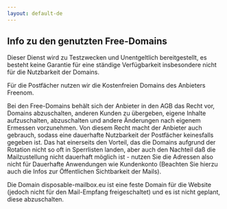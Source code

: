 ```yaml
---
layout: default-de
---
```

## Info zu den genutzten Free-Domains

Dieser Dienst wird zu Testzwecken und Unentgeltlich bereitgestellt, es besteht keine Garantie für eine ständige Verfügbarkeit insbesondere nicht für die Nutzbarkeit der Domains.

Für die Postfächer nutzen wir die Kostenfreien Domains des Anbieters Freenom. 

Bei den Free-Domains behält sich der Anbieter in den AGB das Recht vor, Domains abzuschalten, anderen Kunden zu übergeben, eigene Inhalte aufzuschalten, abzuschalten und andere Änderungen nach eigenem Ermessen vorzunehmen.
Von diesem Recht macht der Anbieter auch gebrauch, sodass eine dauerhafte Nutzbarkeit der Postfächer keinesfalls gegeben ist. 
Das hat einerseits den Vorteil, das die Domains aufgrund der Rotation nicht so oft in Sperrlisten landen, aber auch den Nachteil daß die Mailzustellung nicht dauerhaft möglich ist - nutzen Sie die Adressen also nicht für Dauerhafte Anwendungen wie Kundenkonto (Beachten Sie hierzu auch die Infos zur Öffentlichen Sichtbarkeit der Mails). 




Die Domain disposable-mailbox.eu ist eine feste Domain für die Website (jedoch nicht für den Mail-Empfang freigeschaltet) und es ist nicht geplant, diese abzuschalten. 
